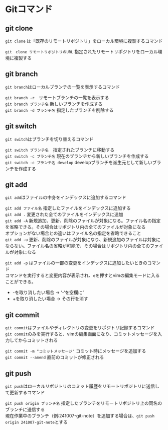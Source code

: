 # Gitコマンド
## git clone
`git clone` は「既存のリモートリポジトリ」をローカル環境に複製するコマンド

`git　clone リモートリポジトリのURL` 指定されたリモートリポジトリをローカル環境に複製する

## git branch
`git branch`はローカルブランチの一覧を表示するコマンド  

`git branch -r`　リモートブランチの一覧を表示する  
`git branch ブランチ名` 新しいブランチを作成する  
`git branch -d ブランチ名` 指定したブランチを削除する

## git switch
`git switch`はブランチを切り替えるコマンド  

`git switch ブランチ名`　指定されたブランチに移動する  
`git switch -c ブランチ名` 現在のブランチから新しいブランチを作成する  
`git switch -c ブランチ名 develop` developブランチを派生元として新しいブランチを作成する

## git add
`git add`はファイルの中身をインデックスに追加するコマンド  

`git add ファイル名` 指定したファイルをインデックスに追加する  
`git add .` 変更された全てのファイルをインデックスに追加  
`git add -A` 新規追加、更新、削除のファイルが対象になる。ファイル名の指定を省略できる。その場合はリポジトリ内の全てのファイルが対象になる  
オプションがない場合との違いはファイル名の指定を省略できること  
`git add -u` 更新、削除のファイルが対象になり、新規追加のファイルは対象にならない。ファイル名の省略が可能で、その場合はリポジトリ内の全てのファイルが対象になる  

`git add -p` はファイルの一部の変更をインデックスに追加したいときのコマンド  
コマンドを実行すると変更内容が表示され、`e`を押すとvimの編集モードに入ることができる。  
- -を取り消したい場合 → ‘-‘を空欄に”  
- +を取り消したい場合 → その行を消す

## git commit
`git commit`はファイルやディレクトリの変更をリポジトリ記録するコマンド  
`git commit`のみを実行すると、vimの編集画面になり、コミットメッセージを入力してからコミットされる

`git commit -m "コミットメッセージ"` コミット時にメッセージを追加する  
`git commit --amend` 直前のコミットが修正される

## git push
`git push`はローカルリポジトリのコミット履歴をリモートリポジトリに送信して更新するコマンド

`git push origin ブランチ名` 指定したブランチをリモートリポジトリ上の同名のブランチに送信する  
現在作業中のブランチ（例:241007-git-note）を追加する場合は、`git push origin 241007-git-note`とする
